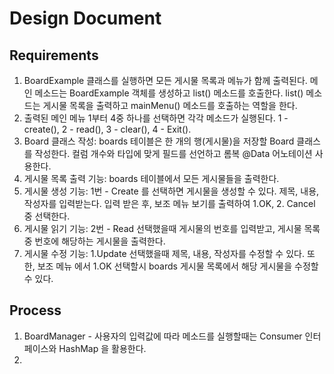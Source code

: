 # Design Document 

## Requirements 

1. BoardExample 클래스를 실행하면 모든 게시물 목록과 메뉴가 함께 출력된다. 메인 메소드는 BoardExample 객체를 생성하고 list() 메소드를 호출한다. list() 메소드는 게시물 목록을 출력하고 mainMenu() 메소드를 호출하는 역할을 한다. 
2. 출력된 메인 메뉴 1부터 4중 하나를 선택하면 각각 메소드가 실행된다. 1 - create(), 2 - read(), 3 - clear(), 4 - Exit(). 
3. Board 클래스 작성: boards 테이블은 한 개의 행(게시물)을 저장할 Board 클래스를 작성한다. 컬럼 개수와 타입에 맞게 필드를 선언하고 롬복 @Data 어노테이션 사용한다. 
4. 게시물 목록 출력 기능: boards 테이블에서 모든 게시물들을 출력한다. 
5. 게시물 생성 기능: 1번 - Create 를 선택하면 게시물을 생성할 수 있다. 제목, 내용, 작성자를 입력받는다. 입력 받은 후, 보조 메뉴 보기를 출력하여 1.OK, 2. Cancel 중 선택한다. 
6. 게시물 읽기 기능: 2번 - Read 선택했을때 게시물의 번호를 입력받고, 게시물 목록 중 번호에 해당하는 게시물을 출력한다. 
7. 게시물 수정 기능: 1.Update 선택했을때 제목, 내용, 작성자를 수정할 수 있다. 또한, 보조 메뉴 에서 1.OK 선택할시 boards 게시물 목록에서 해당 게시물을 수정할 수 있다. 


## Process 

1. BoardManager - 사용자의 입력값에 따라 메소드를 실행할때는 Consumer 인터페이스와 HashMap 을 활용한다. 
2. 
